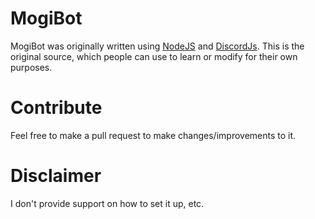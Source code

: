 # MogiBot

MogiBot was originally written using [NodeJS](https://nodejs.org) and [DiscordJs](https://discord.js.org). This is the original source, which people can use to learn or modify for their own purposes.

# Contribute

Feel free to make a pull request to make changes/improvements to it.

# Disclaimer

I don't provide support on how to set it up, etc.
